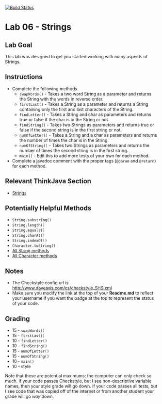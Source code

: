 [![Build Status](https://travis-ci.com/StratfordHS-CS2/lab-06-strings-username.svg)](https://travis-ci.com/StratfordHS-CS2/lab-06-strings-username)

# Lab 06 - Strings

## Lab Goal
This lab was designed to get you started working with many aspects of Strings.

## Instructions
* Complete the following methods.
  * `swapWords()` - Takes a two word String as a parameter and returns the String with the words in reverse order.
  * `firstLast()` - Takes a String as a parameter and returns a String containing only the first and last characters of the String.
  * `findLetter()` - Takes a String and char as parameters and returns true or false if the char is in the String or not.
  * `findString()` - Takes two Strings as parameters and returns true or false if the second string is in the first string or not.
  * `numOfLetter()` - Takes a String and a char as parameters and returns the number of times the char is in the String.
  * `numOfString()` - Takes two Strings as parameters and returns the number of times the second string is in the first string.
  * `main()` - Edit this to add more tests of your own for each method.
* Complete a javadoc comment with the proper tags (`@param` and `@return`) for each method.

## Relevant ThinkJava Section
* [Strings](http://greenteapress.com/thinkjava6/html/thinkjava6010.html)

## Potentially Helpful Methods
* `String.substring()`
* `String.length()`
* `String.equals()`
* `String.charAt()`
* `String.indexOf()`
* `Character.toString()`
* [All String methods](https://docs.oracle.com/javase/8/docs/api/java/lang/String.html)
* [All Character methods](https://docs.oracle.com/javase/8/docs/api/java/lang/Character.html)

## Notes
* The Checkstyle config url is http://www.daveavis.com/cs/checkstyle_SHS.xml
* Make sure you modify the link at the top of your **Readme.md** to reflect your username if you want the badge at the top to represent the status of your code.

## Grading
* 15 - `swapWords()`
* 15 - `firstLast()`
* 10 - `findLetter()`
* 10 - `findString()`
* 15 - `numOfLetter()`
* 15 - `numOfString()`
* 10 - `main()`
* 10 - style

Note that these are potential maximums; the computer can only check so much.  If your code passes Checkstyle, but I see non-descriptive variable names, then your style grade will go down.  If your code passes all tests, but I see code that was copied off of the internet or from another student your grade will go *way* down.
